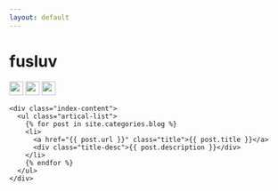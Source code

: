 ```yaml
---
layout: default
---
```


<body>
  <div class="index-wrapper">
    <div class="aside">
      <div class="info-card">
        <h1>fusluv</h1>
        <a href="http://weibo.com/u/3177380934" target="_blank"><img src="http://www.weibo.com/favicon.ico" alt="" width="25"/></a>
        <a herf="http://tieba.baidu.com/home/main?un=Invictus_S&fr=home" target="_blank"><img src="https://tieba.baidu.com/favicon.ico" alt="" width="25"/></a>
        <a href="https://www.zhihu.com/people/vanilla-3/activities" target="_blank"><img src="https://www.zhihu.com/favicon.ico" alt="" width="25"/></a>        
      </div>
      <div id="particles-js"></div>
    </div>

    <div class="index-content">
      <ul class="artical-list">
        {% for post in site.categories.blog %}
        <li>
          <a href="{{ post.url }}" class="title">{{ post.title }}</a>
          <div class="title-desc">{{ post.description }}</div>
        </li>
        {% endfor %}
      </ul>
    </div>
  </div>
</body>
